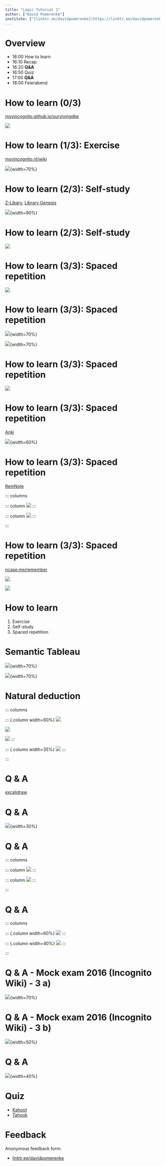 ```yaml
---
title: "Logic Tutorial 1"
author: ["David Pomerenke"]
institute: ["[linktr.ee/davidpomerenke](https://linktr.ee/davidpomerenke)"]
...
```


# Overview

- 16:00 How to learn
- 16:10 Recap
- 16:20 __Q&A__
- 16:50 Quiz
- 17:00 __Q&A__
- 18:00 Feierabend

# How to learn (0/3)

[msvincognito.github.io/survivingdke](https://msvincognito.github.io/survivingdke/)

![](img/survivingdke.png)

# How to learn (1/3): Exercise

[msvincognito.nl/wiki](https://msvincognito.nl/wiki/study/bachelor/year_1/block_5/logic)

![](img/wiki.png){width=70%}

# How to learn (2/3): Self-study

[Z-Libary](https://b-ok.cc), [Library Genesis](https://libgen.is/)

![](img/libgen.png){width=90%}

# How to learn (2/3): Self-study

![](img/schedule.png)

# How to learn (3/3): Spaced repetition

![](img/flashcards.png)

# How to learn (3/3): Spaced repetition

![](img/rep-good.png){width=70%}

![](img/rep-bad.png){width=70%}

# How to learn (3/3): Spaced repetition

![](img/böx.png)

# How to learn (3/3): Spaced repetition

[Anki](https://apps.ankiweb.net/)

![](img/anki.png){width=60%}

# How to learn (3/3): Spaced repetition

[RemNote](https://remnote.io)

::: columns

::: column
![](img/remnote1.png)
:::

::: column
![](img/remnote2.png)
:::

:::

# How to learn (3/3): Spaced repetition

[ncase.me/remember](https://ncase.me/remember/)

![](img/ncase1.png)

![](img/ncase2.png)

# How to learn

1. Exercise
2. Self-study
3. Spaced repetition

# Semantic Tableau

![](img/tableau1.png){width=70%}

![](img/tableau2.png){width=70%}

# Natural deduction

::: columns

::: {.column width=60%}
![](img/nd-impl.png)

![](img/nd-neg.png)

![](img/nd-disj.png)
:::

::: {.column width=35%}
![](img/nd-conj.png)
:::

:::

# Q & A

[excalidraw](https://excalidraw.com/)

# Q & A

![](img/soundcomplete.png){width=30%}

# Q & A

::: columns

::: column
![](img/truthtable3.png)
:::

::: column
![](img/truthtable4.png)
:::

:::

# Q & A

::: columns

::: {.column width=60%}
![](img/truthtable1.png)
:::

::: {.column width=40%}
![](img/truthtable2.png)
:::

:::

# Q & A - Mock exam 2016 (Incognito Wiki) - 3 a)

![](img/mock2016-3a.png){width=70%}

# Q & A - Mock exam 2016 (Incognito Wiki) - 3 b)

![](img/mock2016-3b.png){width=50%}

# Q & A

![](img/naturaldeduction.png){width=40%}

# Quiz

- [Kahoot](https://create.kahoot.it/details/461e6399-c19c-4a35-aa50-046bcbf6e9f3)
- [Tahook](https://tahook.netlify.app/)

# Feedback

Anonymous feedback form: 

- [linktr.ee/davidpomerenke](https://linktr.ee/davidpomerenke)
